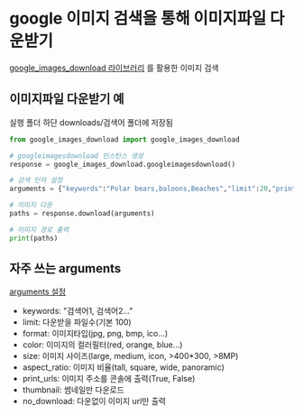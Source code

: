 # google 이미지 검색을 통해 이미지파일 다운받기

[google_images_download 라이브러리](https://pypi.org/project/google_images_download/) 를 활용한 이미지 검색

## 이미지파일 다운받기 예

실행 폴더 하단 downloads/검색어 폴더에 저장됨

```python
from google_images_download import google_images_download

# googleimagesdownload 인스턴스 생성
response = google_images_download.googleimagesdownload()

# 검색 인자 설정
arguments = {"keywords":"Polar bears,baloons,Beaches","limit":20,"print_urls":True}

# 이미지 다운
paths = response.download(arguments)

# 이미지 경로 출력
print(paths)
```

## 자주 쓰는 arguments

[arguments 설정](https://google-images-download.readthedocs.io/en/latest/arguments.html)

- keywords: "검색어1, 검색어2..."
- limit: 다운받을 파일수(기본 100)
- format: 이미지타입(jpg, png, bmp, ico...)
- color: 이미지의 컬러필터(red, orange, blue...)
- size: 이미지 사이즈(large, medium, icon, >400\*300, >8MP)
- aspect_ratio: 이미지 비율(tall, square, wide, panoramic)
- print_urls: 이미지 주소를 콘솔에 출력(True, False)
- thumbnail: 썸네일만 다운로드
- no_download: 다운없이 이미지 url만 출력
